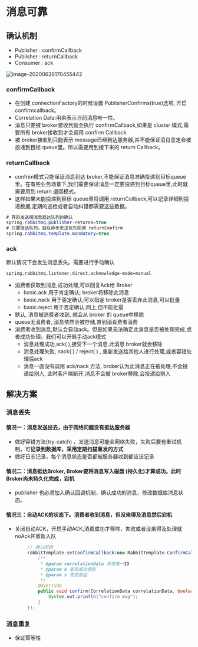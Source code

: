 # 消息可靠



## 确认机制

- Publisher : confirmCallback
- Publisher : returnCallback
- Consumer : ack

![image-20200626170455442](https://tva1.sinaimg.cn/large/007S8ZIlly1gg5svnxserj314o07owjn.jpg)

### confirmCallback

- 在创建 connectionFactory的时候设置 PublisherConfirms(true)选项, 开启 confirmcallback。
- Correlation Data:用来表示当前消息唯一性。
- 消息只要被 broker接收到就会执行 confirmCallback,如果是 cluster 模式,需要所有 broker接收到才会调用 confirm Callback
- 被 broker接收到只能表示 message已经到达服务器,并不能保证消肖息定会被投递到目标 queue里。所以需要用到接下来的 return Callback。

### returnCallback

- confrim模式只能保证消息到达 broker,不能保证消息准确投递到目标queue里。在有些业务场景下,我们需要保证消息一定要投递到目标queue里,此时就需要用到 return 退回模式。
- 这样如果未能投递到目标 queue里将调用 returnCallback,可以记录详细到投递数据,定期的巡检或者自动纠错都需要这些数据。

```java
# 开启发送端消息抵达队列的确认
spring.rabbitmq.publisher-returns=true
# 只要抵达队列，就以异步发送优先回调 returnConfirm
spring.rabbitmq.template.mandatory=true
```



### ack

默认情况下会发生消息丢失。需要进行手动确认

`spring.rabbitmq.listener.direct.acknowledge-mode=manual`

- 消费者获取到消息,成功处理,可以回复Ack给 Broker
    - basic.ack 用于肯定确认; broker将移除此消息
    - basic.nack 用于否定确认;可以指定 broker是否丢弃此消息,可以批量
    - basic.reject 用于否定确认;同上,但不能批量
- 默认, 消息被消费者收到, 就会从 broker 的 queue中移除
- queue无消费者, 消息依然会被存储,直到消肖费者消费
- 消费者收到消息,默认会自动ack。但是如果无法确定此消息是否被处理完成,或者成功处理。我们可以开启手动ack模式
    - 消息处理成功,ack( ),接受下一个消息,此消息 broker就会移除
    - 消息处理失败, nack( ) / reject( ) , 重新发送给其他人进行处理,或者容错处理后ack
    - 消息一直没有调用 ack/nack 方法, broker认为此消息正在被处理,不会投递给别人, 此时客户端断开,消息不会被 broker移除,会投递给别人



## 解决方案
### 消息丢失

#### 情况一：消息发送出去，由于网络问题没有抵达服务器

- 做好容错方法(try-catch) ，发送消息可能会网络失败，失败后要有重试机制，可**记录到数据库，采用定期扫描重发的方式**
- 做好日志记录，每个消息状态是否都被服务器收到都应该记录

#### 情况二：消息抵达Broker, Broker要将消息写入磁盘 (持久化)才算成功。此时Broker尚未持久化完成，宕机

- publisher 也必须加入确认回调机制，确认成功的消息，修改数据库消息状态。

#### 情况三：自动ACK的状态下。消费者收到消息，但没来得及消息然后宕机

- 关闭自动ACK，开启手动ACK,消费成功才移除，失败或者没来得及处理就noAck并重新入队

```java
		// 确认回调
        rabbitTemplate.setConfirmCallback(new RabbitTemplate.ConfirmCallback() {
            /**
             * @param correlationData 消息唯一ID
             * @param b 是否成功收到
             * @param s 失败原因
             */
            @Override
            public void confirm(CorrelationData correlationData, boolean b, String s) {
                System.out.println("confirm msg");
            }
        });
```



### 消息重复

- 保证幂等性
